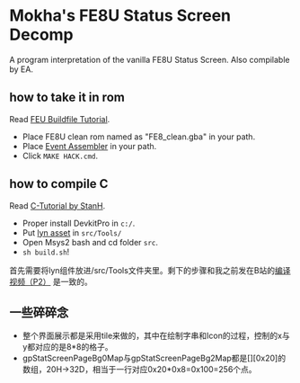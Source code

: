 # Mokha's FE8U Status Screen Decomp
A program interpretation of the vanilla FE8U Status Screen. Also compilable by EA.


## how to take it in rom

Read [FEU Buildfile Tutorial](https://tutorial.feuniverse.us/intro).

- Place FE8U clean rom named as "FE8_clean.gba" in your path.
- Place [Event Assembler](https://feuniverse.us/t/event-assembler/1749) in your path.
- Click `MAKE HACK.cmd`.

## how to compile C
Read [C-Tutorial by StanH](https://feuniverse.us/t/guide-doc-asm-hacking-in-c-with-ea/3351).

- Proper install DevkitPro in `c:/`.
- Put [lyn asset](https://feuniverse.us/t/ea-asm-tool-lyn-elf2ea-if-you-will/2986) in `src/Tools/`
- Open Msys2 bash and cd folder `src`.
- `sh build.sh`!

首先需要将lyn组件放进/src/Tools文件夹里。剩下的步骤和我之前发在B站的[编译视频（P2）](https://www.bilibili.com/video/BV1hq4y1P7am) 是一致的。

## 一些碎碎念
- 整个界面展示都是采用tile来做的，其中在绘制字串和Icon的过程，控制的x与y都对应的是8*8的格子。
- gpStatScreenPageBg0Map与gpStatScreenPageBg2Map都是[][0x20]的数组，20H->32D，相当于一行对应0x20*0x8=0x100=256个点。

 